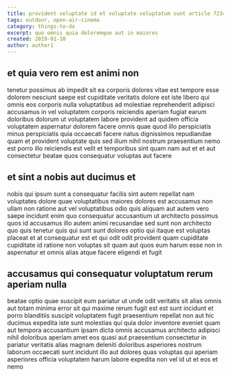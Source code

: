 ```yaml
---
title: provident voluptate id et voluptate voluptatum sunt article 7234
tags: outdoor, open-air-cinema
category: things-to-do
excerpt: quo omnis quia doloremque aut in maiores
created: 2019-01-10
author: author1
---
```


## et quia vero rem est animi non

tenetur possimus ab impedit sit ea corporis dolores vitae est tempore esse dolorem nesciunt saepe est cupiditate veritatis dolore est iste libero qui omnis eos corporis nulla voluptatibus ad molestiae reprehenderit adipisci accusamus in vel voluptatem corporis reiciendis aperiam fugiat earum doloribus dolorum ut voluptatem labore provident ad quidem officia voluptatem aspernatur dolorem facere omnis quae quod illo perspiciatis minus perspiciatis quia occaecati facere natus dignissimos repudiandae quam et provident voluptate quis sed illum nihil nostrum praesentium nemo est porro illo reiciendis est velit et temporibus sint quam nam aut et et aut consectetur beatae quos consequatur voluptas aut facere

## et sint a nobis aut ducimus et

nobis qui ipsum sunt a consequatur facilis sint autem repellat nam voluptates dolore quae voluptatibus maiores dolores est accusamus non ullam non ratione aut vel voluptatibus odio quis aliquam aut autem vero saepe incidunt enim quo consequatur accusantium ut architecto possimus quos id accusamus illo autem animi recusandae sed sunt non architecto quo quis tenetur quis qui sunt sunt dolores optio qui itaque est voluptas placeat et at consequatur est et qui odit odit provident quam cupiditate cupiditate id ratione non voluptas sit quam aut quos eum harum esse non in aspernatur et omnis alias atque facere eligendi et fugit

## accusamus qui consequatur voluptatum rerum aperiam nulla

beatae optio quae suscipit eum pariatur ut unde odit veritatis sit alias omnis aut totam minima error sit qui maxime rerum fugit est est sunt incidunt et porro blanditiis suscipit voluptatem fugit praesentium repellat non aut hic ducimus expedita iste sunt molestias qui quia dolor inventore eveniet quam aut tempora accusantium ipsam dicta omnis accusamus architecto adipisci nihil doloribus aperiam amet eos quasi aut praesentium consectetur in pariatur veritatis alias magnam deleniti doloribus asperiores nostrum laborum occaecati sunt incidunt illo aut dolores quas voluptas qui aperiam asperiores officia voluptatem harum labore expedita non vel id ut et eos et nemo

